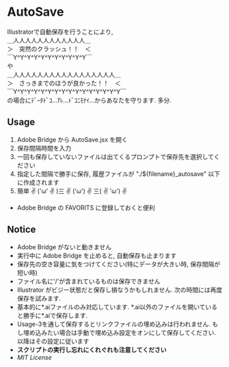 # AutoSave
Illustratorで自動保存を行うことにより,  
＿人人人人人人人人人人人人＿  
＞　突然のクラッシュ！！　＜  
￣Y^Y^Y^Y^Y^Y^Y^Y^Y^Y^Y￣  
や  
＿人人人人人人人人人人人人人人人人人＿  
＞　さっきまでのほうが良かった！！　＜  
￣Y^Y^Y^Y^Y^Y^Y^Y^Y^Y^Y^Y^Y^Y^Y^Y￣  
の場合にﾃﾞｰﾀﾄﾞｺ…ｱﾚ…ﾄﾞｺﾆﾓﾅｲ…からあなたを守ります. 多分.


## Usage
1. Adobe Bridge から AutoSave.jsx を開く
2. 保存間隔時間を入力
3. 一回も保存していないファイルは出てくるプロンプトで保存先を選択してください
4. 指定した間隔で勝手に保存, 履歴ファイルが "./${filename}_autosave" 以下に作成されます
5. 簡単 ✌ ('ω' ✌ )三 ✌ ('ω') ✌ 三( ✌ 'ω') ✌

* Adobe Bridge の FAVORITS に登録しておくと便利

## Notice
* Adobe Bridge がないと動きません
* 実行中に Adobe Bridge を止めると, 自動保存も止まります
* 保存先の空き容量に気をつけてください(特にデータが大きい時, 保存間隔が短い時)
* ファイル名に'/'が含まれているものは保存できません
* Illustrator がビジー状態だと保存し損なうかもしれません. 次の時間には再度保存を試みます.
* 基本的に\*.aiファイルのみ対応しています. \*.ai以外のファイルを開いていると勝手に\*.aiで保存します.
* Usage-3を通して保存するとリンクファイルの埋め込みは行われません. もし埋め込みたい場合は手動で埋め込み設定をオンにして保存してください. 以降はその設定に従います
* **スクリプトの実行し忘れにくれぐれも注意してください**
* *MIT License*
